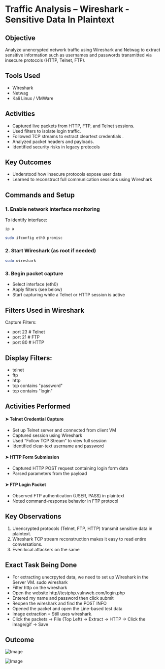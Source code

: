 #  Traffic Analysis – Wireshark - Sensitive Data In Plaintext

##  Objective
Analyze unencrypted network traffic using Wireshark and Netwag to extract sensitive information such as usernames and passwords transmitted via insecure protocols (HTTP, Telnet, FTP).

##  Tools Used
- Wireshark  
- Netwag  
- Kali Linux / VMWare   

##  Activities
- Captured live packets from HTTP, FTP, and Telnet sessions. 
- Used filters to isolate login traffic.
- Followed TCP streams to extract cleartext credentials .
- Analyzed packet headers and payloads.
- Identified security risks in legacy protocols

##  Key Outcomes
- Understood how insecure protocols expose user data  
- Learned to reconstruct full communication sessions using Wireshark


##  Commands and Setup

### 1. Enable network interface monitoring
To identify interface: 
```bash
ip a
```
```bash
sudo ifconfig eth0 promisc
```

### 2. Start Wireshark (as root if needed)
```bash
sudo wireshark
```

### 3. Begin packet capture
- Select interface (eth0)
- Apply filters (see below)
- Start capturing while a Telnet or HTTP session is active

##  Filters Used in Wireshark
Capture Filters:
- port 23      # Telnet
- port 21      # FTP
- port 80      # HTTP

## Display Filters:
- telnet
- ftp
- http
- tcp contains "password"
- tcp contains "login"

##  Activities Performed
#### ➤ Telnet Credential Capture
- Set up Telnet server and connected from client VM
- Captured session using Wireshark
- Used “Follow TCP Stream” to view full session
- Identified clear-text username and password

#### ➤ HTTP Form Submission
- Captured HTTP POST request containing login form data
- Parsed parameters from the payload

#### ➤ FTP Login Packet
- Observed FTP authentication (USER, PASS) in plaintext
- Noted command-response behavior in FTP protocol

##  Key Observations
1. Unencrypted protocols (Telnet, FTP, HTTP) transmit sensitive data in plaintext.
2. Wireshark TCP stream reconstruction makes it easy to read entire conversations.
3. Even local attackers on the same

## Exact Task Being Done 
- For extracting unecrpyted data, we need to set up Wireshark in the Server VM. sudo wireshark
- Filter http on the wireshark 
- Open the website http//testphp.vulnweb.com/login.php
- Entered my name and password then click submit 
- Reopen the wireshark and find the POST INFO
- Opened the packet and open the Line-based test data
- Image extraction = Still uses wireshark. 
- Click the packets -> File (Top Left) -> Extract -> HTTP -> Click the image/gif -> Save


## Outcome
![Image](https://github.com/user-attachments/assets/bfd0e26d-22f4-4429-9e35-381071d0973e)

![Image](https://github.com/user-attachments/assets/a4feb3b7-5aee-4858-ae09-1bce1d4bf0fd)
